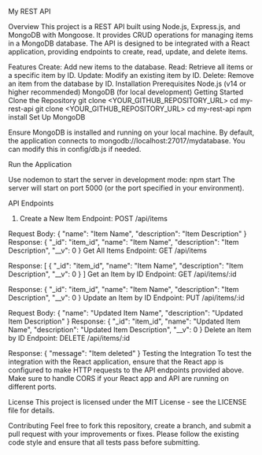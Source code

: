 My REST API


Overview
This project is a REST API built using Node.js, Express.js, and MongoDB with Mongoose. It provides CRUD operations for managing items in a MongoDB database. The API is designed to be integrated with a React application, providing endpoints to create, read, update, and delete items.

Features
Create: Add new items to the database.
Read: Retrieve all items or a specific item by ID.
Update: Modify an existing item by ID.
Delete: Remove an item from the database by ID.
Installation
Prerequisites
Node.js (v14 or higher recommended)
MongoDB (for local development)
Getting Started
Clone the Repository
git clone <YOUR_GITHUB_REPOSITORY_URL>
cd my-rest-api
git clone <YOUR_GITHUB_REPOSITORY_URL>
cd my-rest-api
npm install
Set Up MongoDB

Ensure MongoDB is installed and running on your local machine. By default, the application connects to mongodb://localhost:27017/mydatabase. You can modify this in config/db.js if needed.

Run the Application

Use nodemon to start the server in development mode:
npm start
The server will start on port 5000 (or the port specified in your environment).

API Endpoints
1. Create a New Item
Endpoint: POST /api/items

Request Body:
{
  "name": "Item Name",
  "description": "Item Description"
}
Response:
{
  "_id": "item_id",
  "name": "Item Name",
  "description": "Item Description",
  "__v": 0
}
 Get All Items
Endpoint: GET /api/items

Response:
[
  {
    "_id": "item_id",
    "name": "Item Name",
    "description": "Item Description",
    "__v": 0
  }
]
Get an Item by ID
Endpoint: GET /api/items/:id

Response:
{
  "_id": "item_id",
  "name": "Item Name",
  "description": "Item Description",
  "__v": 0
}
 Update an Item by ID
Endpoint: PUT /api/items/:id

Request Body:
{
  "name": "Updated Item Name",
  "description": "Updated Item Description"
}
Response:
{
  "_id": "item_id",
  "name": "Updated Item Name",
  "description": "Updated Item Description",
  "__v": 0
}
Delete an Item by ID
Endpoint: DELETE /api/items/:id

Response:
{
  "message": "Item deleted"
}
Testing the Integration
To test the integration with the React application, ensure that the React app is configured to make HTTP requests to the API endpoints provided above. Make sure to handle CORS if your React app and API are running on different ports.

License
This project is licensed under the MIT License - see the LICENSE file for details.

Contributing
Feel free to fork this repository, create a branch, and submit a pull request with your improvements or fixes. Please follow the existing code style and ensure that all tests pass before submitting.

